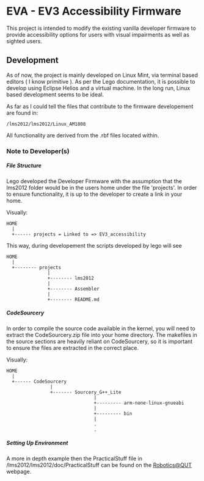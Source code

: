 # EVA - EV3 Accessibility Firmware
This project is intended to modify the existing vanilla developer firmware 
to provide accessibility options for users with visual impairments as well 
as sighted users.


## Development
As of now, the project is mainly developed on Linux Mint, via terminal based
editors ( I know primitive ). As per the Lego documentation, it is possible
to develop using Eclipse Helios and a virtual machine. In the long run,
Linux based development seems to be ideal. 

As far as I could tell the files that contribute to the firmware developement
are found in:

	/lms2012/lms2012/Linux_AM1808 

All functionality are derived from the .rbf files located within.


### Note to Developer(s)
##### File Structure
Lego developed the Developer Firmware with the assumption that the lms2012 
folder would be in the users home under the file 'projects'. In order to ensure
functionality, it is up to the developer to create a link in your home.

Visually:

	HOME
	  |			
	  +------ projects = Linked to => EV3_accessibility

This way, during developement the scripts developed by lego will see

	HOME
	  |
	  +-------- projects
				   |
				   +-------- lms2012
				   |
				   +-------- Assembler
				   |
				   +-------- README.md


##### CodeSourcery
In order to compile the source code available in the kernel, you will need to
extract the CodeSourcery.zip file into your home directory. The makefiles in 
the source sections are heavily reliant on CodeSourcery, so it is important to
ensure the files are extracted in the correct place.  

Visually:

	HOME
	  |
	  +------ CodeSourcery
					|
					+------- Sourcery_G++_Lite
									|
									+--------- arm-none-linux-gnueabi
									|
									+--------- bin
									|
									.
									.
									

##### Setting Up Environment
A more in depth example then the PracticalStuff file in /lms2012/lms2012/doc/PracticalStuff 
can be found on the [Robotics@QUT](https://wiki.qut.edu.au/display/cyphy/EV3+Build+Environment+and+Compilation)
webpage.
